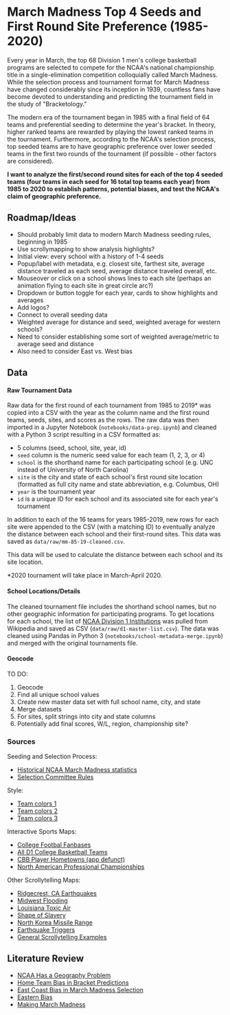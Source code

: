 # March Madness Top 4 Seeds and First Round Site Preference (1985-2020)

Every year in March, the top 68 Division 1 men's college basketball programs are selected to compete for the NCAA's national championship title in a single-elimination competition colloquially called March Madness. While the selection process and tournament format for March Madness have changed considerably since its inception in 1939, countless fans have become devoted to understanding and predicting the tournament field in the study of "Bracketology."

The modern era of the tournament began in 1985 with a final field of 64 teams and preferential seeding to determine the year's bracket. In theory, higher ranked teams are rewarded by playing the lowest ranked teams in the tournament. Furthermore, according to the NCAA's selection process, top seeded teams are to have geographic preference over lower seeded teams in the first two rounds of the tournament (if possible - other factors are considered).

**I want to analyze the first/second round sites for each of the top 4 seeded teams (four teams in each seed for 16 total top teams each year) from 1985 to 2020 to establish patterns, potential biases, and test the NCAA's claim of geographic preference.**

## Roadmap/Ideas

- Should probably limit data to modern March Madness seeding rules, beginning in 1985
- Use scrollymapping to show analysis highlights?
- Initial view: every school with a history of 1-4 seeds
- Popup/label with metadata, e.g. closest site, farthest site, average distance traveled as each seed, average distance
  traveled overall, etc.
- Mouseover or click on a school shows lines to each site (perhaps an animation flying to each site in great circle arc?)
- Dropdown or button toggle for each year, cards to show highlights and averages
- Add logos?
- Connect to overall seeding data
- Weighted average for distance and seed, weighted average for western schools?
- Need to consider establishing some sort of weighted average/metric to average seed and distance
- Also need to consider East vs. West bias

## Data

#### Raw Tournament Data

Raw data for the first round of each tournament from 1985 to 2019\* was copied into a CSV with the year as the column name
and the first round teams, seeds, sites, and scores as the rows. The raw data was then imported in a Jupyter Notebook
(`notebooks/data-prep.ipynb`) and cleaned with a Python 3 script resulting in a CSV formatted as:

- 5 columns (seed, school, site, year, id)
- `seed` column is the numeric seed value for each team (1, 2, 3, or 4)
- `school` is the shorthand name for each participating school (e.g. UNC instead of University of North Carolina)
- `site` is the city and state of each school's first round site location (formatted as full city name and state
  abbreviation, e.g. Columbus, OH)
- `year` is the tournament year
- `id` is a unique ID for each school and its associated site for each year's tournament

In addition to each of the 16 teams for years 1985-2019, new rows for each site were appended to the CSV (with a
matching ID) to eventually analyze the distance between each school and their first-round sites. This data was saved as
`data/raw/mm-85-19-cleaned.csv`.

This data will be used to calculate the distance between each school and its site location.

\*2020 tournament will take place in March-April 2020.

#### School Locations/Details

The cleaned tournament file includes the shorthand school names, but no other geographic information for participating
programs. To get locations for each school, the list of [NCAA Division 1 Institutions](https://en.wikipedia.org/wiki/List_of_NCAA_Division_I_institutions)
was pulled from Wikipedia and saved as CSV (`data/raw/d1-master-list.csv`). The data was cleaned using Pandas in Python 3
(`notebooks/school-metadata-merge.ipynb`) and merged with the original tournaments file.

#### Geocode

TO DO:

1. Geocode
2. Find all unique school values
3. Create new master data set with full school name, city, and state
4. Merge datasets
5. For sites, split strings into city and state columns
6. Potentially add final scores, W/L, region, championship site?

### Sources

Seeding and Selection Process:

- [Historical NCAA March Madness statistics](https://www.sports-reference.com/cbb/postseason/)
- [Selection Committee Rules](https://www.ncaa.com/news/basketball-men/article/2018-10-19/how-field-68-teams-picked-march-madness)

Style:

- [Team colors 1](https://en.wikipedia.org/wiki/Module:College_color)
- [Team colors 2](https://teamcolorcodes.com/ncaa-color-codes/)
- [Team colors 3](https://usteamcolors.com/ncaa-division-1/)

Interactive Sports Maps:

- [College Footbal Fanbases](https://www.nytimes.com/interactive/2014/10/03/upshot/ncaa-football-map.html#5,42.944,-91.752)
- [All D1 College Basketball Teams](https://www.google.com/maps/d/u/0/viewer?dg=feature&ie=UTF8&oe=UTF8&msa=0&mid=1bXEv7hQrqKE6DccLudQ-oywpdZ0&ll=35.710909718852356%2C-113.24631124999996&z=4)
- [CBB Player Hometowns (app defunct)](http://www.thepostgame.com/every-ncaa-basketball-players-hometown-map)
- [North American Professional Championships](http://www.slate.com/articles/sports/sports_nut/2012/05/sports_championship_map_explore_every_championship_in_the_history_of_mlb_the_nba_the_nhl_and_the_nfl_.html)

Other Scrollytelling Maps:

- [Ridgecrest, CA Earthquakes](https://www.nytimes.com/interactive/2019/07/19/us/california-earthquakes.html)
- [Midwest Flooding](https://www.nytimes.com/interactive/2019/09/11/us/midwest-flooding.html?te=1&nl=morning-briefing&emc=edit_NN_p_20190912&section=topNews?campaign_id=9&instance_id=12323&segment_id=16950&user_id=f0e74355e8fe8b3573e180f2b848b4bd&regi_id=80404684tion=topNews)
- [Louisiana Toxic Air](https://projects.propublica.org/louisiana-toxic-air/)
- [Shape of Slavery](https://pudding.cool/2017/01/shape-of-slavery/)
- [North Korea Missile Range](https://www.abc.net.au/news/2017-10-16/north-korea-missile-range-map/8880894)
- [Earthquake Triggers](https://www.williamrchase.com/vizrisk/vizrisk_main/)
- [General Scrollytelling Examples](https://vallandingham.me/scroll_talk/examples/)

## Literature Review

- [NCAA Has a Geography Problem](https://www.thebiglead.com/2019/02/10/the-ncaa-tournament-has-a-geography-problem-and-should-move-a-western-venue/)
- [Home Team Bias in Bracket Predictions](https://www.cbssports.com/college-basketball/news/homer-bias-is-real-and-it-will-derail-your-march-madness-bracket/)
- [East Coast Bias in March Madness Selection](https://honors.libraries.psu.edu/catalog/14064)
- [Eastern Bias](https://www.usatoday.com/story/sports/ncaab/2018/03/15/ncaa-tournament-has-curious-eastern-slant-bias/429897002/)
- [Making March Madness](https://books.google.com/books?id=zHsnDwAAQBAJ&pg=PA231&lpg=PA231&dq=march+madness+geographical+bias&source=bl&ots=sowe_VDUU4&sig=ACfU3U0rGr27TqR1NsO5Ygxv84bCcB7tug&hl=en&sa=X&ved=2ahUKEwiK9Lqlq9HnAhWHVN8KHTEYAIAQ6AEwCHoECAsQAQ)
